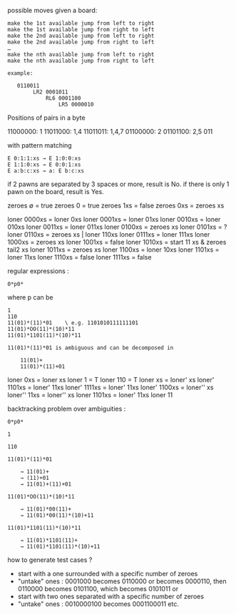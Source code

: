 
possible moves given a board:

    make the 1st available jump from left to right
    make the 1st available jump from right to left
    make the 2nd available jump from left to right
    make the 2nd available jump from right to left
    …
    make the nth available jump from left to right
    make the nth available jump from right to left

    example:

       0110011
            LR2 0001011
                RL6 0001100
                    LR5 0000010


Positions of pairs in a byte

11000000: 1
11011000: 1,4
11011011: 1,4,7
01100000: 2
01101100: 2,5
011


with pattern matching

    E 0:1:1:xs → E 1:0:0:xs
    E 1:1:0:xs → E 0:0:1:xs
    E a:b:c:xs → a: E b:c:xs

if 2 pawns are separated by 3 spaces or more, result is No.
if there is only 1 pawn on the board, result is Yes.

zeroes ∅    = true
zeroes 0    = true
zeroes 1xs  = false
zeroes 0xs  = zeroes xs

loner 0000xs = loner 0xs
loner 0001xs = loner 01xs
loner 0010xs = loner 010xs
loner 0011xs = loner 011xs
loner 0100xs = zeroes xs
loner 0101xs = ?
loner 0110xs = zeroes xs | loner 110xs
loner 0111xs = loner 111xs
loner 1000xs = zeroes xs
loner 1001xs = false
loner 1010xs = start 11 xs & zeroes tail2 xs
loner 1011xs = zeroes xs
loner 1100xs = loner 10xs
loner 1101xs = loner 11xs
loner 1110xs = false
loner 1111xs = false

regular expressions :

    0*p0*

where p can be 
    
    1
    110
    11(01)*(11)*01    \ e.g. 1101010111111101
    11(01)*OO(11)*(10)*11
    11(01)*1101(11)*(10)*11

    11(01)*(11)*01 is ambiguous and can be decomposed in

        11(01)+
        11(01)*(11)+01


loner 0xs = loner xs
loner 1 = T
loner 110 = T
loner xs = loner' xs
loner' 1101xs = loner' 11xs
loner' 1111xs = loner' 11xs
loner' 1100xs = loner'' xs
loner'' 11xs = loner'' xs
loner 1101xs = loner' 11xs
loner 11

backtracking problem over ambiguities :

    0*p0*

    1

    110

    11(01)*(11)*01

        → 11(01)+
        → (11)+01
        → 11(01)+(11)+01

    11(01)*OO(11)*(10)*11

        → 11(01)*00(11)+
        → 11(01)*00(11)*(10)+11

    11(01)*1101(11)*(10)*11

        → 11(01)*1101(11)+
        → 11(01)*1101(11)*(10)+11


how to generate test cases ?

 - start with a one surrounded with a specific number of zeroes
 - "untake" ones : 0001000 becomes 0110000 or becomes 0000110, then 0110000 becomes 0101100, which becomes 0101011
or
 - start with two ones separated with a specific number of zeroes
 - "untake" ones : 0010000100 becomes 0001100011 etc.

